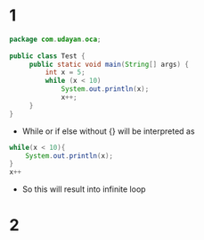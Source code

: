 # 1

```java
package com.udayan.oca;
 
public class Test {
     public static void main(String[] args) {
         int x = 5;
         while (x < 10) 
             System.out.println(x);
             x++;
     }
}
```

- While or if else without {} will be interpreted as 
```java
while(x < 10){
    System.out.println(x);
}
x++
```

- So this will result into infinite loop


# 2 